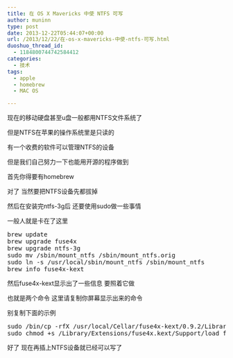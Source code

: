 ```yaml
---
title: 在 OS X Mavericks 中使 NTFS 可写
author: muninn
type: post
date: 2013-12-22T05:44:07+00:00
url: /2013/12/22/在-os-x-mavericks-中使-ntfs-可写.html
duoshuo_thread_id:
  - 1184800744742584412
categories:
  - 技术
tags:
  - apple
  - homebrew
  - MAC OS

---
```

现在的移动硬盘甚至u盘一般都用NTFS文件系统了
  
但是NTFS在苹果的操作系统里是只读的
  
有一个收费的软件可以管理NTFS的设备
  
但是我们自己努力一下也能用开源的程序做到

首先你得要有homebrew
  
对了 当然要把NTFS设备先都拔掉
  
然后在安装完ntfs-3g后 还要使用sudo做一些事情
  
一般人就是卡在了这里

<pre class="lang:sh decode:true ">brew update
brew upgrade fuse4x
brew upgrade ntfs-3g
sudo mv /sbin/mount_ntfs /sbin/mount_ntfs.orig
sudo ln -s /usr/local/sbin/mount_ntfs /sbin/mount_ntfs
brew info fuse4x-kext</pre>

然后fuse4x-kext显示出了一些信息 要照着它做
  
也就是两个命令 这里请复制你屏幕显示出来的命令
  
别复制下面的示例

<pre class="lang:sh decode:true ">sudo /bin/cp -rfX /usr/local/Cellar/fuse4x-kext/0.9.2/Library/Extensions/fuse4x.kext /Library/Extensions
sudo chmod +s /Library/Extensions/fuse4x.kext/Support/load_fuse4x</pre>

好了 现在再插上NTFS设备就已经可以写了